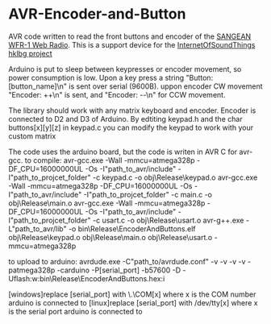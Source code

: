 AVR-Encoder-and-Button
======================

AVR code written to read the front buttons and encoder of the [SANGEAN WFR-1 Web Radio](http://www.sangean.com/products/product.asp?mid=23&gal=1). This is a support device for the [InternetOfSoundThings hklbg project](http://wiki.oosm.org/wiki/InternetOfSoundThings)

Arduino is put to sleep between keypresses or encoder movement, so power consumption is low. Upon a key press a string "Button: [button_name]\n" is sent over serial (9600B). uppon encoder CW movement "Encoder: ++\n" is sent, and "Encoder: --\n" for CCW movement.

The library should work with any matrix keyboard and encoder. Encoder is connected to D2 and D3 of Arduino.
By edtiting keypad.h and the char buttons[x][y][z] in keypad.c you can modify the keypad to work with your custom matrix



The code uses the arduino board, but the code is writen in AVR C for avr-gcc.
to compile:
avr-gcc.exe -Wall -mmcu=atmega328p -DF_CPU=16000000UL -Os -I"path_to_avr/include" -I"path_to_projcet_folder" -c keypad.c -o obj\Release\keypad.o
avr-gcc.exe -Wall -mmcu=atmega328p -DF_CPU=16000000UL -Os -I"path_to_avr/include" -I"path_to_projcet_folder" -c main.c -o obj\Release\main.o
avr-gcc.exe -Wall -mmcu=atmega328p -DF_CPU=16000000UL -Os -I"path_to_avr/include" -I"path_to_projcet_folder" -c usart.c -o obj\Release\usart.o
avr-g++.exe -L"path_to_avr/lib" -o bin\Release\EncoderAndButtons.elf obj\Release\keypad.o obj\Release\main.o obj\Release\usart.o  -mmcu=atmega328p

to upload to arduino:
avrdude.exe -C"path_to/avrdude.conf" -v -v -v -v -patmega328p -carduino -P[serial_port] -b57600 -D -Uflash:w:bin\Release\EncoderAndButtons.hex:i

[windows]replace [serial_port] with \\.\COM[x] where x is the COM number arduino is connected to
[linux]replace [serial_port] with  /dev/tty[x] where x is the serial port arduino is connected to
